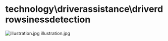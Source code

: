 <h1>technology\driverassistance\driverdrowsinessdetection</h1>
<div class="container text-center">
<div class="row">
<div class="col col-lg-2 col-6">
<img src="https://media.evkx.net/multimedia/technology/driverassistance/driverdrowsinessdetection/illustration_xst.jpg" class="img-thumbnail" alt="illustration.jpg">
illustration.jpg
</div>
</div>
</div>
